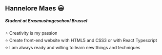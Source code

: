 ## Hannelore Maes :smiley:

##### Student at Erasmushogeschool Brussel

:star: Creativity is my passion <br/>
:star: Create front-end website with HTML5 and CSS3 or with React Typescript <br/>
:star: I am always ready and willing to learn new things and techniques
